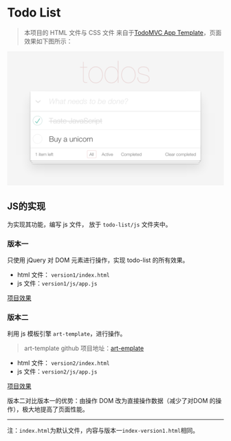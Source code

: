 # Todo List

> 本项目的 HTML 文件与 CSS 文件 来自于[TodoMVC App Template](https://github.com/tastejs/todomvc-app-template)，页面效果如下图所示：

![](https://github.com/tastejs/todomvc-app-css/raw/master/screenshot.png)



## JS的实现
为实现其功能，编写 js 文件， 放于 `todo-list/js` 文件夹中。

### 版本一
只使用 jQuery 对 DOM 元素进行操作，实现 todo-list 的所有效果。

- html 文件： `version1/index.html`
- js 文件：`version1/js/app.js`

[项目效果](http://www.sugar1075.online/todo-list/version1/index.html)

### 版本二
利用 js 模板引擎 `art-template`，进行操作。

> art-template github 项目地址：[art-emplate](https://github.com/aui/art-template)

- html 文件： `version2/index.html`
- js 文件：`version2/js/app.js`

[项目效果](http://www.sugar1075.online/todo-list/version2/index.html)

版本二对比版本一的优势：由操作 DOM 改为直接操作数据（减少了对DOM 的操作），极大地提高了页面性能。

---

注：`index.html`为默认文件，内容与版本一`index-version1.html`相同。